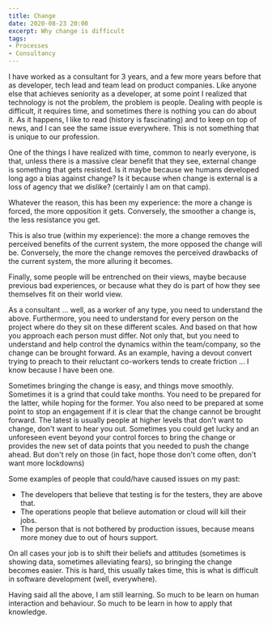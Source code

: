 ```yaml
---
title: Change
date: 2020-08-23 20:00
excerpt: Why change is difficult
tags:
- Processes
- Consultancy
---
```


I have worked as a consultant for 3 years, and a few more years before that as developer, tech lead and team lead on product companies. Like anyone else that achieves seniority as a developer, at some point I realized that technology is not the problem, the problem is people. Dealing with people is difficult, it requires time, and sometimes there is nothing you can do about it. As it happens, I like to read (history is fascinating)  and to keep on top of news, and I can see the same issue everywhere. This is not something that is unique to our profession.

One of the things I have realized with time, common to nearly everyone, is that, unless there is a massive clear benefit that they see, external change is something that gets resisted. Is it maybe because we humans developed long ago a bias against change? Is it because when change is external is a loss of agency that we dislike? (certainly I am on that camp).

Whatever the reason, this has been my experience: the more a change is forced, the more opposition it gets. Conversely, the smoother a change is, the less resistance you get.

This is also true (within my experience): the more a change removes the perceived benefits of the current system, the more opposed the change will be. Conversely, the more the change removes the perceived drawbacks of the current system, the more alluring it becomes.

Finally, some people will be entrenched on their views, maybe because previous bad experiences, or because what they do is part of how they see themselves fit on their world view.

As a consultant ... well, as a worker of any type, you need to understand the above. Furthermore, you need to understand for every person on the project where do they sit on these different scales. And based on that how you approach each person must differ. Not only that, but you need to understand and help control the dynamics within the team/company, so the change can be brought forward. As an example, having a devout convert trying to preach to their reluctant co-workers tends to create friction ... I know because I have been one.

Sometimes bringing the change is easy, and things move smoothly. Sometimes it is a grind that could take months. You need to be prepared for the latter, while hoping for the former. You also need to be prepared at some point to stop an engagement if it is clear that the change cannot be brought forward. The latest is usually people at higher levels that don't want to change, don't want to hear you out. Sometimes you could get lucky and an unforeseen event beyond your control forces to bring the change or provides the new set of data points that you needed to push the change ahead. But don't rely on those (in fact, hope those don't come often, don't want more lockdowns)

Some examples of people that could/have caused issues on my past:
- The developers that believe that testing is for the testers, they are above that.
- The operations people that believe automation or cloud will kill their jobs.
- The person that is not bothered by production issues, because means more money due to out of hours support.

On all cases your job is to shift their beliefs and attitudes (sometimes is showing data, sometimes alleviating fears), so bringing the change becomes easier. This is hard, this usually takes time, this is what is difficult in software development (well, everywhere).

Having said all the above, I am still learning. So much to be learn on human interaction and behaviour. So much to be learn in how to apply that knowledge.
